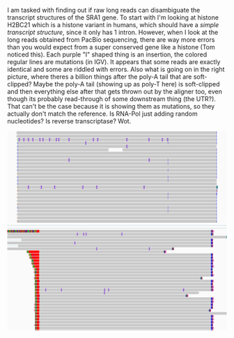 I am tasked with finding out if raw long reads can disambiguate the transcript structures of the SRA1 gene. To start with I'm looking at histone H2BC21 which is a histone variant in humans, which should have a *simple transcript structure*, since it only has 1 intron. However, when I look at the long reads obtained from PacBio sequencing, there are way more errors than you would expect from a super conserved gene like a histone (Tom noticed this). Each purple "I" shaped thing is an insertion, the colored regular lines are mutations (in IGV). It appears that some reads are exactly identical and some are riddled with errors. Also what is going on in the right picture, where theres a billion things after the poly-A tail that are soft-clipped? Maybe the poly-A tail (showing up as poly-T here) is soft-clipped and then everything else after that gets thrown out by the aligner too, even though its probably read-through of some downstream thing (the UTR?). That can't be the case because it is showing them as mutations, so they actually don't match the reference. Is RNA-Pol just adding random nucleotides? Is reverse transcriptase? Wot.

<p align="middle">
    <img src="SRR12844864_reads.png" width="600" title="SRR12844864"/>
    <img src="SRR14038191_reads.png" width="600" title="SRR14038191"/>
</p>